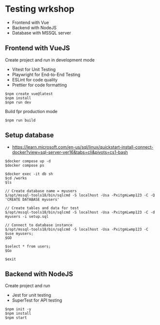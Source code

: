 # Testing wrkshop
* Frontend with Vue
* Backend with NodeJS
* Database with MSSQL server

## Frontend with VueJS
Create project and run in development mode
* Vitest for Unit Testing
* Playwright for End-to-End Testing
* ESLint for code quality
* Prettier for code formatting

```
$npm create vue@latest
$npm install
$npm run dev
```

Build fpr production mode
```
$npm run build
```

## Setup database
* https://learn.microsoft.com/en-us/sql/linux/quickstart-install-connect-docker?view=sql-server-ver16&tabs=cli&pivots=cs1-bash
```
$docker compose up -d 
$docker compose ps

$docker exec -it db sh
$cd /works
$ls

// Create database name = myusers
$/opt/mssql-tools18/bin/sqlcmd -S localhost -Usa -PxitgmLwmp123 -C -Q 'CREATE DATABASE myusers'

// Create tables and data for test
$/opt/mssql-tools18/bin/sqlcmd -S localhost -Usa -PxitgmLwmp123 -C -d myusers -i setup.sql

// Connect to database instance
$/opt/mssql-tools18/bin/sqlcmd -S localhost -Usa -PxitgmLwmp123 -C
$use myusers;
$GO

$select * from users;
$Go

$exit
```

## Backend with NodeJS
Create project and run
* Jest for unit testing
* SuperTest for API testing
```
$npm init -y
$npm install
$npm start
```